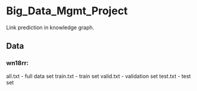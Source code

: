 # Big_Data_Mgmt_Project
Link prediction in knowledge graph. 

## Data
### wn18rr:
all.txt - full data set
train.txt - train set
valid.txt - validation set
test.txt - test set

